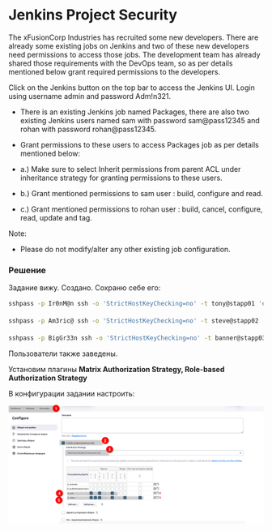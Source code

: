 # Jenkins Project Security

The xFusionCorp Industries has recruited some new developers. There are already some existing jobs on Jenkins and two of these new developers need permissions to access those jobs. The development team has already shared those requirements with the DevOps team, so as per details mentioned below grant required permissions to the developers.


Click on the Jenkins button on the top bar to access the Jenkins UI. Login using username admin and password Adm!n321.

* There is an existing Jenkins job named Packages, there are also two existing Jenkins users named sam with password sam@pass12345 and rohan with password rohan@pass12345.

* Grant permissions to these users to access Packages job as per details mentioned below:

* a.) Make sure to select Inherit permissions from parent ACL under inheritance strategy for granting permissions to these users.

* b.) Grant mentioned permissions to sam user : build, configure and read.

* c.) Grant mentioned permissions to rohan user : build, cancel, configure, read, update and tag.

Note:

* Please do not modify/alter any other existing job configuration. 


### Решение

Задание вижу. Создано. Сохраню себе его:
```bash
sshpass -p Ir0nM@n ssh -o 'StrictHostKeyChecking=no' -t tony@stapp01 'echo "Ir0nM@n" | sudo -S yum install git wget telnet net-tools zip -y'

sshpass -p Am3ric@ ssh -o 'StrictHostKeyChecking=no' -t steve@stapp02 'echo "Am3ric@" | sudo -S yum install git wget telnet net-tools zip -y'

sshpass -p BigGr33n ssh -o 'StrictHostKeyChecking=no' -t banner@stapp03 'echo "BigGr33n" | sudo -S yum install git wget telnet net-tools zip -y'
```

Пользователи также заведены.

Установим плагины __Matrix Authorization Strategy, Role-based Authorization Strategy__

В конфигурации задании настроить:

![](./img/2_rules.png)
